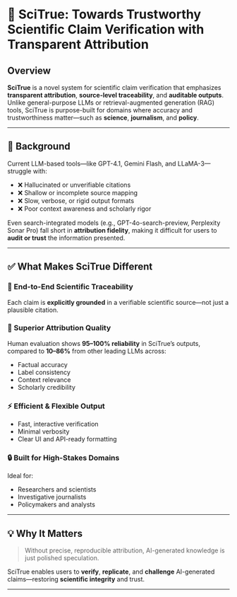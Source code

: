 # 🔬 SciTrue: Towards Trustworthy Scientific Claim Verification with Transparent Attribution

## Overview

**SciTrue** is a novel system for scientific claim verification that emphasizes **transparent attribution**, **source-level traceability**, and **auditable outputs**. Unlike general-purpose LLMs or retrieval-augmented generation (RAG) tools, SciTrue is purpose-built for domains where accuracy and trustworthiness matter—such as **science**, **journalism**, and **policy**.

---

## 🚧 Background

Current LLM-based tools—like GPT-4.1, Gemini Flash, and LLaMA-3—struggle with:

- ❌ Hallucinated or unverifiable citations  
- ❌ Shallow or incomplete source mapping  
- ❌ Slow, verbose, or rigid output formats  
- ❌ Poor context awareness and scholarly rigor  

Even search-integrated models (e.g., GPT-4o-search-preview, Perplexity Sonar Pro) fall short in **attribution fidelity**, making it difficult for users to **audit or trust** the information presented.

---

## ✅ What Makes SciTrue Different

### 🔗 End-to-End Scientific Traceability
Each claim is **explicitly grounded** in a verifiable scientific source—not just a plausible citation.

### 🎯 Superior Attribution Quality
Human evaluation shows **95–100% reliability** in SciTrue’s outputs, compared to **10–86%** from other leading LLMs across:
- Factual accuracy
- Label consistency
- Context relevance
- Scholarly credibility

### ⚡ Efficient & Flexible Output
- Fast, interactive verification
- Minimal verbosity
- Clear UI and API-ready formatting


### 🔒 Built for High-Stakes Domains
Ideal for:
- Researchers and scientists
- Investigative journalists
- Policymakers and analysts

---

## 💡 Why It Matters

> Without precise, reproducible attribution, AI-generated knowledge is just polished speculation.

SciTrue enables users to **verify**, **replicate**, and **challenge** AI-generated claims—restoring **scientific integrity** and trust.

---



